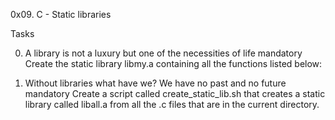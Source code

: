 0x09. C - Static libraries

Tasks


0. A library is not a luxury but one of the necessities of life
mandatory
Create the static library libmy.a containing all the functions listed below:

1. Without libraries what have we? We have no past and no future
mandatory
Create a script called create_static_lib.sh that creates a static library called liball.a from all the .c files that are in the current directory.
